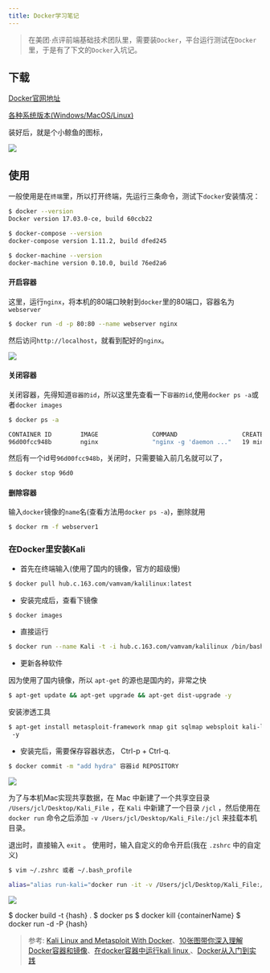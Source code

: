 ```yaml
---
title: Docker学习笔记
---
```

> 在美团∙点评前端基础技术团队里，需要装`Docker`，平台运行测试在`Docker`里，于是有了下文的`Docker`入坑记。


## 下载

[Docker官网地址](https://docs.docker.com/engine/installation/)

[各种系统版本(Windows/MacOS/Linux)](https://docs.docker.com/engine/installation/#platform-support-matrix)


装好后，就是个小鲸鱼的图标，

![](http://7xi72v.com1.z0.glb.clouddn.com/17-3-13/46642938-file_1489389332728_d5e7.png)

## 使用

一般使用是在`终端`里，所以打开终端，先运行三条命令，测试下`docker`安装情况：

```bash
$ docker --version
Docker version 17.03.0-ce, build 60ccb22

$ docker-compose --version
docker-compose version 1.11.2, build dfed245

$ docker-machine --version
docker-machine version 0.10.0, build 76ed2a6
```

#### 开启容器
这里，运行`nginx`，将本机的80端口映射到`docker`里的80端口，容器名为`webserver`

```bash
$ docker run -d -p 80:80 --name webserver nginx
```

然后访问`http://localhost`，就看到配好的`nginx`。

![](http://7xi72v.com1.z0.glb.clouddn.com/17-3-13/71278965-file_1489389325557_1792b.png)

#### 关闭容器

关闭容器，先得知道`容器的id`，所以这里先查看一下`容器的id`,使用`docker ps -a`或者`docker images`

```bash
$ docker ps -a

CONTAINER ID        IMAGE               COMMAND                  CREATED             STATUS                     PORTS               NAMES
96d00fcc948b        nginx               "nginx -g 'daemon ..."   19 minutes ago      Exited (0) 5 minutes ago                       webserver
```

然后有一个id号`96d00fcc948b`，关闭时，只需要输入前几名就可以了，

```bash
$ docker stop 96d0
```

#### 删除容器

输入`docker`镜像的`name`名(查看方法用`docker ps -a`)，删除就用

```bash
$ docker rm -f webserver1
```

### 在Docker里安装Kali

- 首先在终端输入(使用了国内的镜像，官方的超级慢)

```bash
$ docker pull hub.c.163.com/vamvam/kalilinux:latest
```

- 安装完成后，查看下镜像

```bash
$ docker images
```

- 直接运行

```bash
$ docker run --name Kali -t -i hub.c.163.com/vamvam/kalilinux /bin/bash
```

- 更新各种软件

因为使用了国内镜像，所以 `apt-get` 的源也是国内的，非常之快

```bash
$ apt-get update && apt-get upgrade && apt-get dist-upgrade -y
```

安装渗透工具

```bash
$ apt-get install metasploit-framework nmap git sqlmap websploit kali-linux-wireless aircrack-ng pciutils
 -y
```


- 安装完后，需要保存容器状态， Ctrl-p + Ctrl-q.

```bash
$ docker commit -m "add hydra" 容器id REPOSITORY
```

![](http://i1.piimg.com/567571/a62ce4d543bd125d.png)

为了与本机Mac实现共享数据，在 Mac 中新建了一个共享空目录 `/Users/jcl/Desktop/Kali_File` ，在 `Kali` 中新建了一个目录 `/jcl`  ，然后使用在 `docker run` 命令之后添加 `-v /Users/jcl/Desktop/Kali_File:/jcl` 来挂载本机目录。


退出时，直接输入 `exit` 。
使用时，输入自定义的命令开启(我在 `.zshrc` 中的自定义)



```bash
$ vim ~/.zshrc 或者 ~/.bash_profile

alias="alias run-kali="docker run -it -v /Users/jcl/Desktop/Kali_File:/jcl kali /bin/bash"
```

![](http://i4.buimg.com/567571/cc1ab98331f6fb91.png)


$ docker build -t {hash} .
$ docker ps
$ docker kill {containerName}
$ docker run -d -P {hash}



> 参考: [Kali Linux and Metasploit With Docker](https://miteshshah.github.io/mac/kali-linux-and-metasploit-with-docker/)、[10张图带你深入理解Docker容器和镜像](http://dockone.io/article/783)、[在docker容器中运行kali linux ](http://wobushi.cn/?p=123123308)、[Docker从入门到实践](https://xudafeng.github.io/slide/archives/docker-in-practice/)
